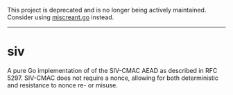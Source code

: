 This project is deprecated and is no longer being actively maintained. Consider using [miscreant.go](https://github.com/miscreant/miscreant.go) instead.

----

# siv

A pure Go implementation of of the SIV-CMAC AEAD as described in
RFC 5297. SIV-CMAC does not require a nonce, allowing for both
deterministic and resistance to nonce re- or misuse.
